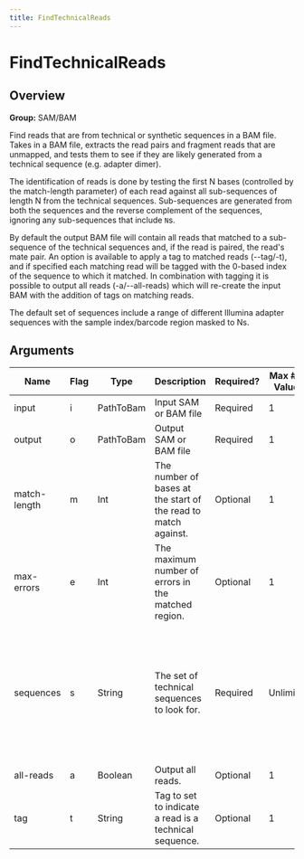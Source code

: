 ```yaml
---
title: FindTechnicalReads
---
```


# FindTechnicalReads

## Overview
**Group:** SAM/BAM

Find reads that are from technical or synthetic sequences in a BAM file. Takes in
a BAM file, extracts the read pairs and fragment reads that are unmapped, and tests
them to see if they are likely generated from a technical sequence (e.g. adapter
dimer).

The identification of reads is done by testing the first N bases (controlled by the
match-length parameter) of each read against all sub-sequences of length N from the
technical sequences.  Sub-sequences are generated from both the sequences and the
reverse complement of the sequences, ignoring any sub-sequences that include `N`s.

By default the output BAM file will contain all reads that matched to a sub-sequence of the
technical sequences and, if the read is paired, the read's mate pair.  An option is
available to apply a tag to matched reads (--tag/-t), and if specified each matching
read will be tagged with the 0-based index of the sequence to which it matched. In
combination with tagging it is possible to output all reads (-a/--all-reads) which will
re-create the input BAM with the addition of tags on matching reads.

The default set of sequences include a range of different Illumina adapter sequences
with the sample index/barcode region masked to Ns.

## Arguments

|Name|Flag|Type|Description|Required?|Max # of Values|Default Value(s)|
|----|----|----|-----------|---------|---------------|----------------|
|input|i|PathToBam|Input SAM or BAM file|Required|1||
|output|o|PathToBam|Output SAM or BAM file|Required|1||
|match-length|m|Int|The number of bases at the start of the read to match against.|Optional|1|15|
|max-errors|e|Int|The maximum number of errors in the matched region.|Optional|1|1|
|sequences|s|String|The set of technical sequences to look for.|Required|Unlimited|AATGATACGGCGACCACCGAGATCTACACTCTTTCCCTACACGACGCTCTTCCGATCT, AGATCGGAAGAGCGGTTCAGCAGGAATGCCGAGACCGATCTCGTATGCCGTCTTCTGCTTG, AATGATACGGCGACCACCGAGATCTACACTCTTTCCCTACACGACGCTCTTCCGATCT, AGATCGGAAGAGCACACGTCTGAACTCCAGTCACNNNNNNNNATCTCGTATGCCGTCTTCTGCTTG, AATGATACGGCGACCACCGAGATCTACACTCTTTCCCTACACGACGCTCTTCCGATCT, AGATCGGAAGAGCTCGTATGCCGTCTTCTGCTTG, AATGATACGGCGACCACCGAGATCTACACGCCTCCCTCGCGCCATCAGAGATGTGTATAAGAGACAG, CTGTCTCTTATACACATCTCTGAGCGGGCTGGCAAGGCAGACCGNNNNNNNNATCTCGTATGCCGTCTTCTGCTTG, AATGATACGGCGACCACCGAGATCTACACNNNNNNNNTCGTCGGCAGCGTCAGATGTGTATAAGAGACAG, CTGTCTCTTATACACATCTCCGAGCCCACGAGACNNNNNNNNATCTCGTATGCCGTCTTCTGCTTG, AATGATACGGCGACCACCGAGATCTACACNNNNNNNNACACTCTTTCCCTACACGACGCTCTTCCGATCT, AGATCGGAAGAGCACACGTCTGAACTCCAGTCACNNNNNNNNATCTCGTATGCCGTCTTCTGCTTG|
|all-reads|a|Boolean|Output all reads.|Optional|1|false|
|tag|t|String|Tag to set to indicate a read is a technical sequence.|Optional|1||

